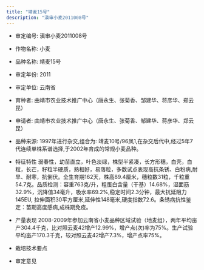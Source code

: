 ```yaml
---
title: "靖麦15号"
description: "滇审小麦2011008号"
---
```

* 审定编号:  滇审小麦2011008号

*  作物名称:  小麦

*  品种名称:  靖麦15号

*  审定年份:  2011

*  审定单位:  云南省

* 育种者:  曲靖市农业技术推广中心（唐永生、张菊香、邹建华、蒋彦华、郑云昆）

*  申请者:  曲靖市农业技术推广中心（唐永生、张菊香、邹建华、蒋彦华、郑云昆）

*  品种来源:  1997年进行杂交,组合为: 靖麦10号/96凤1,在杂交后代中,经过5年7代连续单株系谱选择,于2002年育成的常规小麦品种。

*  特征特性
弱春性，幼苗直立，叶色淡绿，株型半紧凑，长方形穗，白壳，白粒，长芒，籽粒半硬质，熟相好，易落粒，多数试点表现高抗条锈、白粉病,耐旱、耐寒，抗倒伏。全生育期162天，株高89.4厘米，穗粒数31粒，千粒重54.7克。品质检测：容重763克/升，粗蛋白含量（干基）14.68%，湿面筋32.9%，沉降值34毫升，吸水率69.2%,稳定时间2.3分钟，最大抗延阻力145EU, 拉伸面积30平方厘米,延伸性148毫米,硬度指数72.6。条锈病抗性鉴定：苗期高度感病,成株期免疫。

*  产量表现
2008-2009年参加云南省小麦品种区域试验（地麦组），两年平均亩产304.4千克，比对照云麦42增产12.99%，增产点(次)率为75%。生产试验平均亩产170.3千克，较对照云麦42增产7.3%，增产点率75%。

*  栽培技术要点


*  审定意见

